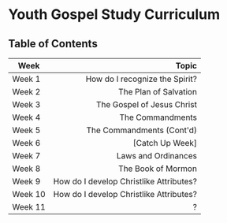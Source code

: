 # Youth Gospel Study Curriculum
## Table of Contents
| Week | Topic | 
| ---- | ----: |
| Week 1 | How do I recognize the Spirit? |
| Week 2 | The Plan of Salvation |
| Week 3 | The Gospel of Jesus Christ |
| Week 4 | The Commandments |
| Week 5 | The Commandments (Cont'd) |
| Week 6 | [Catch Up Week] |
| Week 7 | Laws and Ordinances |
| Week 8 | The Book of Mormon |
| Week 9 | How do I develop Christlike Attributes? |
| Week 10 | How do I develop Christlike Attributes? |
| Week 11 | ? |
